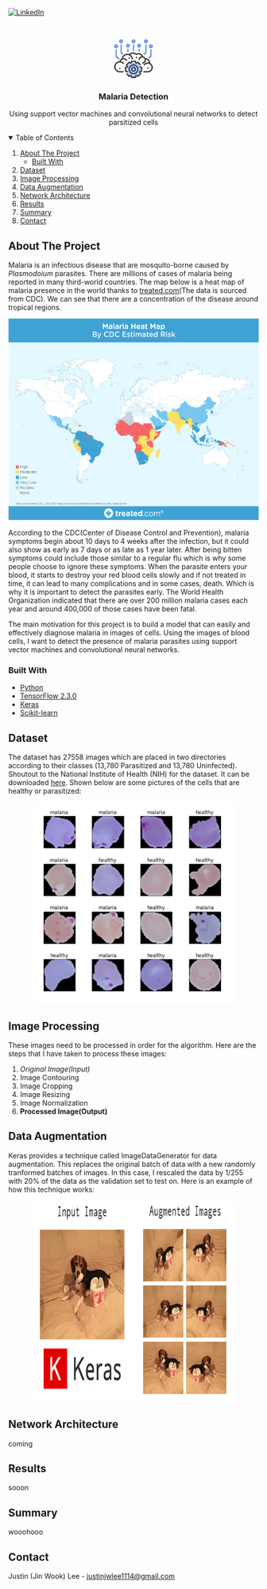 
<!-- PROJECT SHIELDS -->

[![LinkedIn][linkedin-shield]][linkedin-url]



<!-- PROJECT LOGO -->
<br />
<p align="center">
  <a href="https://github.com/justinrhee1114/Detecting-Malaria">
    <img src="images/aibrain.png" alt="Logo" width="80" height="80">
  </a>

  <h3 align="center">Malaria Detection</h3>

  <p align="center">
    Using support vector machines and convolutional neural networks to detect parsitized cells
    
  </p>
</p>



<!-- TABLE OF CONTENTS -->
<details open="open">
  <summary>Table of Contents</summary>
  <ol>
    <li>
      <a href="#about-the-project">About The Project</a>
      <ul>
        <li><a href="#built-with">Built With</a></li>
      </ul>
    </li>
    <li>
      <a href="#dataset">Dataset</a>
    </li>
    <li><a href="#image-processing">Image Processing</a></li>
    <li><a href="#data-augmentation">Data Augmentation</a></li>
    <li><a href="#network-architecture">Network Architecture</a></li>
    <li><a href="#results">Results</a></li>
    <li><a href="#summary">Summary</a></li>
    <li><a href="#contact">Contact</a></li>
  </ol>
</details>


<!-- ABOUT THE PROJECT -->
## About The Project

Malaria is an infectious disease that are mosquito-borne caused by *Plasmodoium* parasites. There are millions of cases of malaria being reported in many third-world countries. The map below is a heat map of malaria presence in the world thanks to [treated.com](https://www.treated.com/malaria/world-map-risk)(The data is sourced from CDC). We can see that there are a concentration of the disease around tropical regions.

<p align="center">
  <a href="https://github.com/justinrhee1114/Detecting-Malaria">
    <img src="images/malaria2_malaria-heat-map.png" alt="Logo" width="720" height="405">
  </a>
</p>


According to the CDC(Center of Disease Control and Prevention), malaria symptoms begin about 10 days to 4 weeks after the infection, but it could also show as early as 7 days or as late as 1 year later. After being bitten symptoms could include those similar to a regular flu which is why some people choose to ignore these symptoms. When the parasite enters your blood, it starts to destroy your red blood cells slowly and if not treated in time, it can lead to many complications and in some cases, death. Which is why it is important to detect the parasites early. The World Health Organization indicated that there are over 200 million malaria cases each year and around 400,000 of those cases have been fatal.

The main motivation for this project is to build a model that can easily and effectively diagnose malaria in images of cells. Using the images of blood cells, I want to detect the presence of malaria parasites using support vector machines and convolutional neural networks. 

### Built With

* [Python](https://www.python.org/)
* [TensorFlow 2.3.0](https://www.tensorflow.org/)
* [Keras](https://keras.io/)
* [Scikit-learn](https://scikit-learn.org/stable/)


## Dataset 


The dataset has 27558 images which are placed in two directories according to their classes (13,780 Parasitized and 13,780 Uninfected). Shoutout to the National Institute of Health (NIH) for the dataset. It can be downloaded [here](https://ceb.nlm.nih.gov/proj/malaria/cell_images.zip).
Shown below are some pictures of the cells that are healthy or parasitized:

<p align="center">
  <a href="https://github.com/justinrhee1114/Detecting-Malaria">
    <img src="images/comparison.PNG" alt="Logo" width="405" height="405">
  </a>
</p>

## Image Processing

These images need to be processed in order for the algorithm. Here are the steps that I have taken to process these images:

1. *Original Image(Input)*
2. Image Contouring
3. Image Cropping
4. Image Resizing
5. Image Normalization
6. **Processed Image(Output)**



## Data Augmentation

Keras provides a technique called ImageDataGenerator for data augmentation. This replaces the original batch of data with a new randomly tranformed batches of images. In this case, I rescaled the data by 1/255 with 20% of the data as the validation set to test on. Here is an example of how this technique works:

<p align="center">
  <a href="https://github.com/justinrhee1114/Detecting-Malaria">
    <img src="images/keras_data_augmentation_header.png" alt="Logo" width="405" height="405">
  </a>
</p>

## Network Architecture

coming

## Results

sooon

## Summary

wooohooo
## Contact 

Justin (Jin Wook) Lee  - justinjwlee1114@gmail.com


<!-- MARKDOWN LINKS & IMAGES -->
<!-- https://www.markdownguide.org/basic-syntax/#reference-style-links -->

[linkedin-shield]: https://img.shields.io/badge/-LinkedIn-black.svg?style=for-the-badge&logo=linkedin&colorB=555
[linkedin-url]: https://www.linkedin.com/in/justinjwlee1114/
[product-screenshot]: images/screenshot.png


